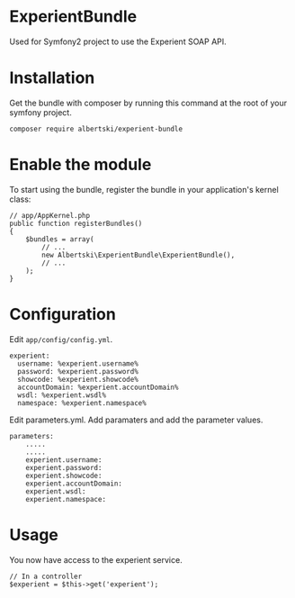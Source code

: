 ExperientBundle
===============

Used for Symfony2 project to use the Experient SOAP API.

# Installation

Get the bundle with composer by running this command at the root of your symfony project.

    composer require albertski/experient-bundle


# Enable the module

To start using the bundle, register the bundle in your application's kernel class:

    // app/AppKernel.php
    public function registerBundles()
    {
        $bundles = array(
            // ...
            new Albertski\ExperientBundle\ExperientBundle(),
            // ...
        );
    }

# Configuration

Edit `app/config/config.yml`.

    experient:
      username: %experient.username%
      password: %experient.password%
      showcode: %experient.showcode%
      accountDomain: %experient.accountDomain%
      wsdl: %experient.wsdl%
      namespace: %experient.namespace%

Edit parameters.yml. Add paramaters and add the parameter values.

    parameters:
        .....
        .....
        experient.username:
        experient.password:
        experient.showcode:
        experient.accountDomain:
        experient.wsdl:
        experient.namespace:

# Usage

You now have access to the experient service.

    // In a controller
    $experient = $this->get('experient');
